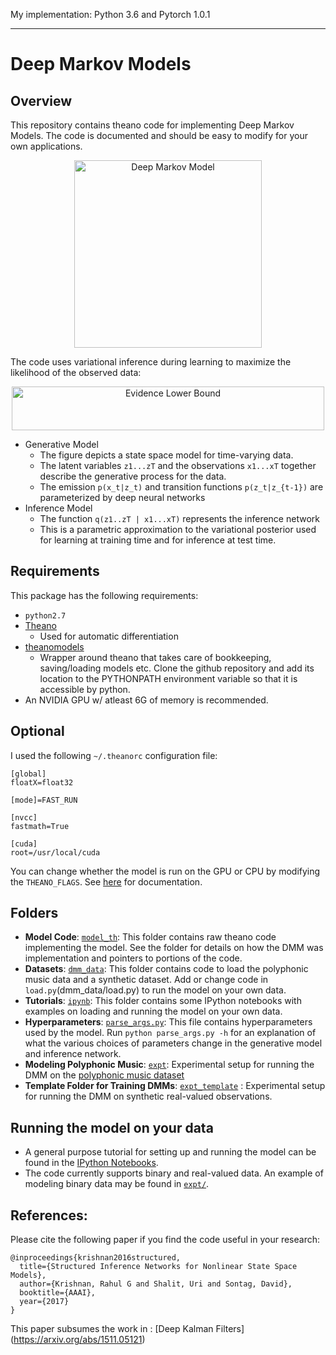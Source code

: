 My implementation: Python 3.6 and Pytorch 1.0.1

---
# Deep Markov Models

## Overview 
This repository contains theano code for implementing Deep Markov Models. The code is documented and should be easy to modify for your own applications. 

<p align="center"><img src="model_th/images/dmm.png" alt="Deep Markov Model" width="300"></p>

The code uses variational inference during learning to maximize the likelihood of the observed data:
<p align="center"><img src="model_th/images/ELBO.png" width="500" height="70" alt="Evidence Lower Bound"></p>

* Generative Model
    * The figure depicts a state space model for time-varying data. 
    * The latent variables `z1...zT` and the observations `x1...xT` together describe the generative process for the data.
    * The emission `p(x_t|z_t)` and transition functions `p(z_t|z_{t-1})` are parameterized by deep neural networks
* Inference Model
    * The function `q(z1..zT | x1...xT)` represents the inference network
    * This is a parametric approximation to the variational posterior used for learning at training time
    and for inference at test time. 

## Requirements
This package has the following requirements:
* `python2.7`
* [Theano](https://github.com/Theano/Theano)
    * Used for automatic differentiation
* [theanomodels](https://github.com/clinicalml/theanomodels) 
    * Wrapper around theano that takes care of bookkeeping, saving/loading models etc. Clone the github repository and add its location to the PYTHONPATH environment variable so that it is accessible by python.
* An NVIDIA GPU w/ atleast 6G of memory is recommended.

## Optional
I used the following `~/.theanorc` configuration file:
```
[global]
floatX=float32

[mode]=FAST_RUN

[nvcc]
fastmath=True

[cuda]
root=/usr/local/cuda
```

You can change whether the model is run on the GPU or CPU by modifying the `THEANO_FLAGS`. See [here](http://deeplearning.net/software/theano/library/config.html) for documentation.

## Folders 
* **Model Code**: [`model_th`](model_th/): This folder contains raw theano code implementing the model. See the folder for details on how the DMM was implementation
and pointers to portions of the code. 
* **Datasets**: [`dmm_data`](dmm_data/): This folder contains code to load the polyphonic music data and a synthetic dataset. Add or change code in `load.py`(dmm_data/load.py) to run the model on your own data. 
* **Tutorials**: [`ipynb`](ipynb/): This folder contains some IPython notebooks with examples on loading and running the model on your own data.  
* **Hyperparameters**: [`parse_args.py`](parse_args.py): This file contains hyperparameters used by the model. Run `python parse_args.py -h` 
for an explanation of what the various choices of parameters change in the generative model and inference network.  
* **Modeling Polyphonic Music**: [`expt`](expt/): Experimental setup for running the DMM on the [polyphonic music dataset](http://www-etud.iro.umontreal.ca/~boulanni/icml2012) 
* **Template Folder for Training DMMs**: [`expt_template`](expt_template/) : Experimental setup for running the DMM on synthetic real-valued observations. 

## Running the model on your data
* A general purpose tutorial for setting up and running the model can be found in the [IPython Notebooks](ipynb/).
* The code currently supports binary and real-valued data. An example of modeling binary data may be found in [`expt/`](expt/). 

## References: 
Please cite the following paper if you find the code useful in your research: 
```
@inproceedings{krishnan2016structured,
  title={Structured Inference Networks for Nonlinear State Space Models},
  author={Krishnan, Rahul G and Shalit, Uri and Sontag, David},
  booktitle={AAAI},
  year={2017}
}
```
This paper subsumes the work in : [Deep Kalman Filters] (https://arxiv.org/abs/1511.05121)

